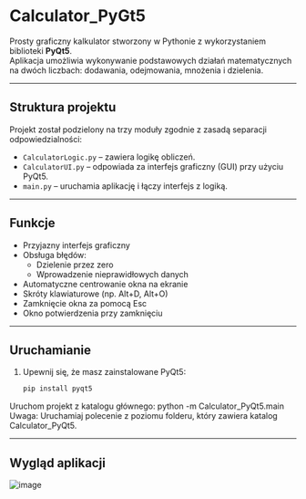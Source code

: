 # Calculator_PyGt5

Prosty graficzny kalkulator stworzony w Pythonie z wykorzystaniem biblioteki **PyQt5**.  
Aplikacja umożliwia wykonywanie podstawowych działań matematycznych na dwóch liczbach: dodawania, odejmowania, mnożenia i dzielenia.

---

## Struktura projektu

Projekt został podzielony na trzy moduły zgodnie z zasadą separacji odpowiedzialności:

- `CalculatorLogic.py` – zawiera logikę obliczeń.
- `CalculatorUI.py` – odpowiada za interfejs graficzny (GUI) przy użyciu PyQt5.
- `main.py` – uruchamia aplikację i łączy interfejs z logiką.

---

## Funkcje

- Przyjazny interfejs graficzny
- Obsługa błędów:
  - Dzielenie przez zero
  - Wprowadzenie nieprawidłowych danych
- Automatyczne centrowanie okna na ekranie
- Skróty klawiaturowe (np. Alt+D, Alt+O)
- Zamknięcie okna za pomocą Esc
- Okno potwierdzenia przy zamknięciu

---

## Uruchamianie

1. Upewnij się, że masz zainstalowane PyQt5:

   ```bash
   pip install pyqt5
Uruchom projekt z katalogu głównego:
python -m Calculator_PyQt5.main
Uwaga: Uruchamiaj polecenie z poziomu folderu, który zawiera katalog Calculator_PyQt5.

---

## Wygląd aplikacji
![image](https://github.com/user-attachments/assets/ae4d24c1-aca7-4128-ae5f-b872d53d3aa3)
